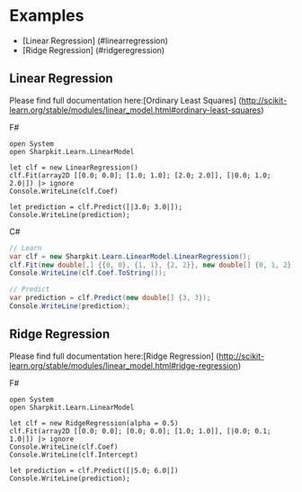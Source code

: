 Examples
===============
*  [Linear Regression] (#linearregression)
*  [Ridge Regression] (#ridgeregression)

<a id="linearregression"></a>Linear Regression
------------------
Please find full documentation here:[Ordinary Least Squares] (http://scikit-learn.org/stable/modules/linear_model.html#ordinary-least-squares)

F\#
```F#
open System
open Sharpkit.Learn.LinearModel

let clf = new LinearRegression()
clf.Fit(array2D [[0.0; 0.0]; [1.0; 1.0]; [2.0; 2.0]], [|0.0; 1.0; 2.0|]) |> ignore
Console.WriteLine(clf.Coef)

let prediction = clf.Predict([|3.0; 3.0|]);
Console.WriteLine(prediction);
```

C\#
```C#
// Learn
var clf = new Sharpkit.Learn.LinearModel.LinearRegression();
clf.Fit(new double[,] {{0, 0}, {1, 1}, {2, 2}}, new double[] {0, 1, 2});
Console.WriteLine(clf.Coef.ToString());

// Predict
var prediction = clf.Predict(new double[] {3, 3});
Console.WriteLine(prediction);
```


<a id="ridgeregression"></a>Ridge Regression
------------------
Please find full documentation here:[Ridge Regression] (http://scikit-learn.org/stable/modules/linear_model.html#ridge-regression)

F\#
```F#
open System
open Sharpkit.Learn.LinearModel

let clf = new RidgeRegression(alpha = 0.5)
clf.Fit(array2D [[0.0; 0.0]; [0.0; 0.0]; [1.0; 1.0]], [|0.0; 0.1; 1.0|]) |> ignore
Console.WriteLine(clf.Coef)
Console.WriteLine(clf.Intercept)

let prediction = clf.Predict([|5.0; 6.0|])
Console.WriteLine(prediction);
```